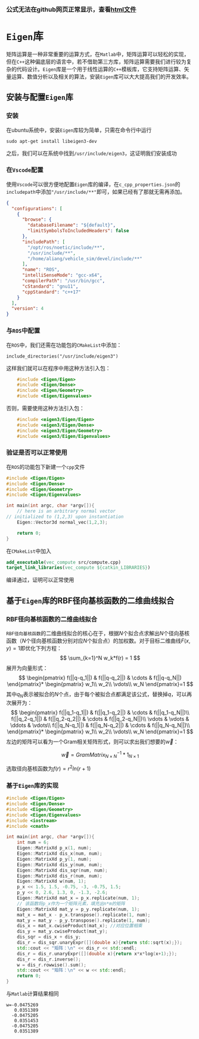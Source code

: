 ### 公式无法在github网页正常显示，查看[html文件](Eigen3库.html)
# `Eigen`库

矩阵运算是一种非常重要的运算方式，在`Matlab`中，矩阵运算可以轻松的实现，但在`C++`这种偏底层的语言中，若不借助第三方库，矩阵运算需要我们进行较为复杂的代码设计。`Eigen`库是一个用于线性运算的`C++`模板库，它支持矩阵运算、矢量运算、数值分析以及相关的算法，安装`Eigen`库可以大大提高我们的开发效率。

## 安装与配置`Eigen`库
### 安装
在ubuntu系统中，安装`Eigen`库较为简单，只需在命令行中运行

    sudo apt-get install libeigen3-dev
之后，我们可以在系统中找到`/usr/include/eigen3`，这证明我们安装成功

### 在`Vscode`配置
使用`Vscode`可以很方便地配置`Eigen`库的编译，在`c_cpp_properties.json`的`includepath`中添加`"/usr/include/**"`即可，如果已经有了那就无需再添加。
```json
{
  "configurations": [
    {
      "browse": {
        "databaseFilename": "${default}",
        "limitSymbolsToIncludedHeaders": false
      },
      "includePath": [
        "/opt/ros/noetic/include/**",
        "/usr/include/**",
        "/home/aliang/vehicle_sim/devel/include/**"
      ],
      "name": "ROS",
      "intelliSenseMode": "gcc-x64",
      "compilerPath": "/usr/bin/gcc",
      "cStandard": "gnu11",
      "cppStandard": "c++17"
    }
  ],
  "version": 4
}
```
### 与`ROS`中配置
在`ROS`中，我们还需在功能包的`CMakeList`中添加：

    include_directories("/usr/include/eigen3")
这样我们就可以在程序中用这种方法引入包：
```C++
    #include <Eigen/Eigen>
    #include <Eigen/Dense>
    #include <Eigen/Geometry>
    #include <Eigen/Eigenvalues>
```
否则，需要使用这种方法引入包：
```C++
    #include <eigen3/Eigen/Eigen>
    #include <eigen3/Eigen/Dense>
    #include <eigen3/Eigen/Geometry>
    #include <eigen3/Eigen/Eigenvalues>
```
### 验证是否可以正常使用
在`ROS`的功能包下新建一个`cpp`文件
```C++
#include <Eigen/Eigen>
#include <Eigen/Dense>
#include <Eigen/Geometry>
#include <Eigen/Eigenvalues>

int main(int argc, char *argv[]){
    // here is an arbitrary normal vector
// initialized to (1,2,3) upon instantiation
    Eigen::Vector3d normal_vec(1,2,3); 

    return 0;
}
```
在`CMakeList`中加入
```CMake
add_executable(vec_compute src/compute.cpp)
target_link_libraries(vec_compute ${catkin_LIBRARIES})
```
编译通过，证明可以正常使用
## 基于`Eigen`库的RBF径向基核函数的二维曲线拟合

### RBF径向基核函数的二维曲线拟合
`RBF径向基核函数`的二维曲线拟合的核心在于，根据$N$个拟合点求解出$N$个径向基核函数（$N$个径向基核函数分别对应$N$个拟合点）的加权数。对于目标二维曲线$F(x,y)=1$即优化下列方程：
$$
\sum_{k=1}^N w_k*f(r) = 1
$$
展开为向量形式：
$$
\begin{pmatrix}
f(||q-q_1||) & f(||q-q_2||) & \cdots & f(||q-q_N||)
\end{pmatrix}*
\begin{pmatrix}
w_1\\
w_2\\
\vdots\\
w_N
\end{pmatrix}=1
$$
其中$q_N$表示被拟合的$N$个点，由于每个被拟合点都满足该公式，替换掉$q$，可以再次展开为：
$$
\begin{pmatrix}
f(||q_1-q_1||) & f(||q_1-q_2||) & \cdots & f(||q_1-q_N||)\\
f(||q_2-q_1||) & f(||q_2-q_2||) & \cdots & f(||q_2-q_N||)\\
\vdots & \vdots & \ddots & \vdots\\
f(||q_N-q_1||) & f(||q_N-q_2||) & \cdots & f(||q_N-q_N||)\\
\end{pmatrix}*
\begin{pmatrix}
w_1\\
w_2\\
\vdots\\
w_N
\end{pmatrix}=1
$$
左边的矩阵可以看为一个Gram相关矩阵形式，则可以求出我们想要的$\vec{w}$：

$$
\vec{w} = GramMatrix^{-1}_{N \times N}*1_{N \times 1}
$$

选取径向基核函数为$f(r)=r^2ln(r+1)$
### 基于`Eigen`库的实现
```C++
#include <Eigen/Eigen>
#include <Eigen/Dense>
#include <Eigen/Geometry>
#include <Eigen/Eigenvalues>
#include <iostream>
#include <cmath>

int main(int argc, char *argv[]){
    int num = 6;
    Eigen::MatrixXd p_x(1, num);
    Eigen::MatrixXd dis_x(num, num);
    Eigen::MatrixXd p_y(1, num);
    Eigen::MatrixXd dis_y(num, num);
    Eigen::MatrixXd dis_sqr(num, num);
    Eigen::MatrixXd dis_r(num, num);
    Eigen::MatrixXd w(num, 1);
    p_x << 1.5, 1.5, -0.75, -3, -0.75, 1.5;
    p_y << 0, 2.6, 1.3, 0, -1.3, -2.6;
    Eigen::MatrixXd mat_x = p_x.replicate(num, 1); 
    // 该函数将p_x作为一个矩阵元素，填充出n*m的矩阵
    Eigen::MatrixXd mat_y = p_y.replicate(num, 1);
    mat_x = mat_x - p_x.transpose().replicate(1, num);
    mat_y = mat_y - p_y.transpose().replicate(1, num);
    dis_x = mat_x.cwiseProduct(mat_x); //对应位置相乘
    dis_y = mat_y.cwiseProduct(mat_y);
    dis_sqr = dis_x + dis_y;
    dis_r = dis_sqr.unaryExpr([](double x){return std::sqrt(x);});
    std::cout << "矩阵：\n" << dis_r << std::endl;
    dis_r = dis_r.unaryExpr([](double x){return x*x*log(x+1);});
    dis_r = dis_r.inverse();
    w = dis_r.rowwise().sum();
    std::cout << "矩阵：\n" << w << std::endl;
    return 0;
}
```
与`Matlab`计算结果相同

    w=-0.0475269
       0.0351389
      -0.0475205
       0.0351453
      -0.0475205
       0.0351389

